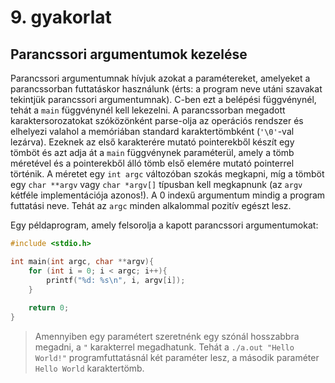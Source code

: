 # 9. gyakorlat

## Parancssori argumentumok kezelése

Parancssori argumentumnak hívjuk azokat a paramétereket, amelyeket a parancssorban futtatáskor használunk (érts: a program neve utáni szavakat tekintjük parancssori argumentumnak).
C-ben ezt a belépési függvénynél, tehát a `main` függvénynél kell lekezelni.
A parancssorban megadott karaktersorozatokat szóközönként parse-olja az operációs rendszer és elhelyezi valahol a memóriában standard karaktertömbként (`'\0'`-val lezárva).
Ezeknek az első karakterére mutató pointerekből készít egy tömböt és azt adja át a `main` függvénynek paraméterül, amely a tömb méretével és a pointerekből álló tömb első elemére mutató pointerrel történik. A méretet egy `int argc` változóban szokás megkapni, míg a tömböt egy `char **argv` vagy `char *argv[]` típusban kell megkapnunk (az `argv` kétféle implementációja azonos!).
A 0 indexű argumentum mindig a program futtatási neve. Tehát az `argc` minden alkalommal pozitív egészt lesz.

Egy példaprogram, amely felsorolja a kapott parancssori argumentumokat:
```C
#include <stdio.h>

int main(int argc, char **argv){
    for (int i = 0; i < argc; i++){
        printf("%d: %s\n", i, argv[i]);
    }
    
    return 0;
}
```
> Amennyiben egy paramétert szeretnénk egy szónál hosszabbra megadni, a `"` karakterrel megadhatunk. Tehát a `./a.out "Hello World!"` programfuttatásnál két paraméter lesz, a második paraméter `Hello World` karaktertömb.
